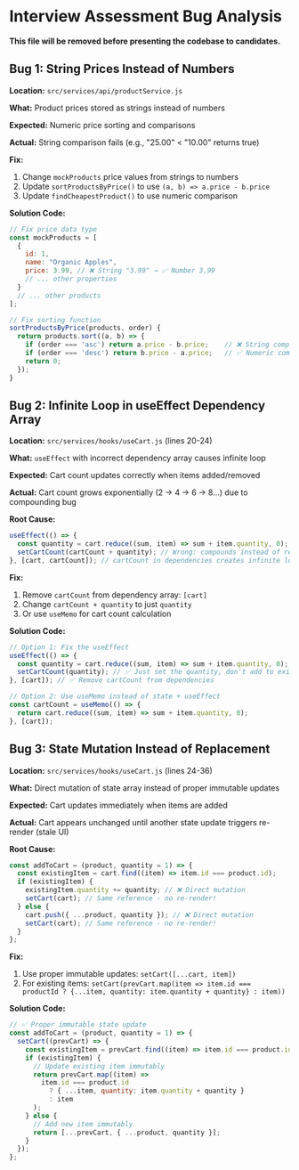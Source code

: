 # Interview Assessment Bug Analysis

**This file will be removed before presenting the codebase to candidates.**

## Bug 1: String Prices Instead of Numbers

**Location:** `src/services/api/productService.js`

**What:** Product prices stored as strings instead of numbers

**Expected:** Numeric price sorting and comparisons

**Actual:** String comparison fails (e.g., "25.00" < "10.00" returns true)

**Fix:**

1. Change `mockProducts` price values from strings to numbers
2. Update `sortProductsByPrice()` to use `(a, b) => a.price - b.price`
3. Update `findCheapestProduct()` to use numeric comparison

**Solution Code:**

```javascript
// Fix price data type
const mockProducts = [
  {
    id: 1,
    name: "Organic Apples",
    price: 3.99, // ❌ String "3.99" → ✅ Number 3.99
    // ... other properties
  }
  // ... other products
];

// Fix sorting function
sortProductsByPrice(products, order) {
  return products.sort((a, b) => {
    if (order === 'asc') return a.price - b.price;    // ❌ String comparison
    if (order === 'desc') return b.price - a.price;   // ✅ Numeric comparison
    return 0;
  });
}
```

## Bug 2: Infinite Loop in useEffect Dependency Array

**Location:** `src/services/hooks/useCart.js` (lines 20-24)

**What:** `useEffect` with incorrect dependency array causes infinite loop

**Expected:** Cart count updates correctly when items added/removed

**Actual:** Cart count grows exponentially (2 → 4 → 6 → 8...) due to compounding bug

**Root Cause:**

```javascript
useEffect(() => {
  const quantity = cart.reduce((sum, item) => sum + item.quantity, 0);
  setCartCount(cartCount + quantity); // Wrong: compounds instead of replacing
}, [cart, cartCount]); // cartCount in dependencies creates infinite loop
```

**Fix:**

1. Remove `cartCount` from dependency array: `[cart]`
2. Change `cartCount + quantity` to just `quantity`
3. Or use `useMemo` for cart count calculation

**Solution Code:**

```javascript
// Option 1: Fix the useEffect
useEffect(() => {
  const quantity = cart.reduce((sum, item) => sum + item.quantity, 0);
  setCartCount(quantity); // ✅ Just set the quantity, don't add to existing count
}, [cart]); // ✅ Remove cartCount from dependencies

// Option 2: Use useMemo instead of state + useEffect
const cartCount = useMemo(() => {
  return cart.reduce((sum, item) => sum + item.quantity, 0);
}, [cart]);
```

## Bug 3: State Mutation Instead of Replacement

**Location:** `src/services/hooks/useCart.js` (lines 24-36)

**What:** Direct mutation of state array instead of proper immutable updates

**Expected:** Cart updates immediately when items are added

**Actual:** Cart appears unchanged until another state update triggers re-render (stale UI)

**Root Cause:**

```javascript
const addToCart = (product, quantity = 1) => {
  const existingItem = cart.find((item) => item.id === product.id);
  if (existingItem) {
    existingItem.quantity += quantity; // ❌ Direct mutation
    setCart(cart); // Same reference - no re-render!
  } else {
    cart.push({ ...product, quantity }); // ❌ Direct mutation
    setCart(cart); // Same reference - no re-render!
  }
};
```

**Fix:**

1. Use proper immutable updates: `setCart([...cart, item])`
2. For existing items: `setCart(prevCart.map(item => item.id === productId ? {...item, quantity: item.quantity + quantity} : item))`

**Solution Code:**

```javascript
// ✅ Proper immutable state update
const addToCart = (product, quantity = 1) => {
  setCart((prevCart) => {
    const existingItem = prevCart.find((item) => item.id === product.id);
    if (existingItem) {
      // Update existing item immutably
      return prevCart.map((item) =>
        item.id === product.id
          ? { ...item, quantity: item.quantity + quantity }
          : item
      );
    } else {
      // Add new item immutably
      return [...prevCart, { ...product, quantity }];
    }
  });
};
```
